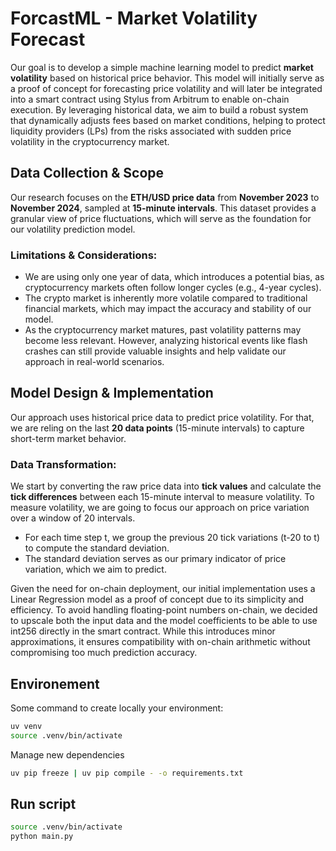 
# ForcastML - Market Volatility Forecast

Our goal is to develop a simple machine learning model to predict **market volatility** based on historical price behavior.
This model will initially serve as a proof of concept for forecasting price volatility and will later be integrated into a smart contract using Stylus from Arbitrum to enable on-chain execution.
By leveraging historical data, we aim to build a robust system that dynamically adjusts fees based on market conditions, helping to protect liquidity providers (LPs) from the risks associated with sudden price volatility in the cryptocurrency market.

## Data Collection & Scope

Our research focuses on the **ETH/USD price data** from **November 2023** to **November 2024**, sampled at **15-minute intervals**.
This dataset provides a granular view of price fluctuations, which will serve as the foundation for our volatility prediction model.

### Limitations & Considerations:

- We are using only one year of data, which introduces a potential bias, as cryptocurrency markets often follow longer cycles (e.g., 4-year cycles).
- The crypto market is inherently more volatile compared to traditional financial markets, which may impact the accuracy and stability of our model.
- As the cryptocurrency market matures, past volatility patterns may become less relevant. However, analyzing historical events like flash crashes can still provide valuable insights and help validate our approach in real-world scenarios.


## Model Design & Implementation

Our approach uses historical price data to predict price volatility. For that, we are reling on the last **20 data points** (15-minute intervals) to capture short-term market behavior.

### Data Transformation:

We start by converting the raw price data into **tick values** and calculate the **tick differences** between each 15-minute interval to measure volatility. To measure volatility, we are going to focus our approach on price variation over a window of 20 intervals.

- For each time step t, we group the previous 20 tick variations (t-20 to t) to compute the standard deviation.
- The standard deviation serves as our primary indicator of price variation, which we aim to predict.

Given the need for on-chain deployment, our initial implementation uses a Linear Regression model as a proof of concept due to its simplicity and efficiency.
To avoid handling floating-point numbers on-chain, we decided to upscale both the input data and the model coefficients to be able to use int256 directly in the smart contract. While this introduces minor approximations, it ensures compatibility with on-chain arithmetic without compromising too much prediction accuracy.

## Environement

Some command to create locally your environment:

```bash
uv venv
source .venv/bin/activate
```


Manage new dependencies
```bash
uv pip freeze | uv pip compile - -o requirements.txt
```

## Run script

```bash
source .venv/bin/activate
python main.py
```